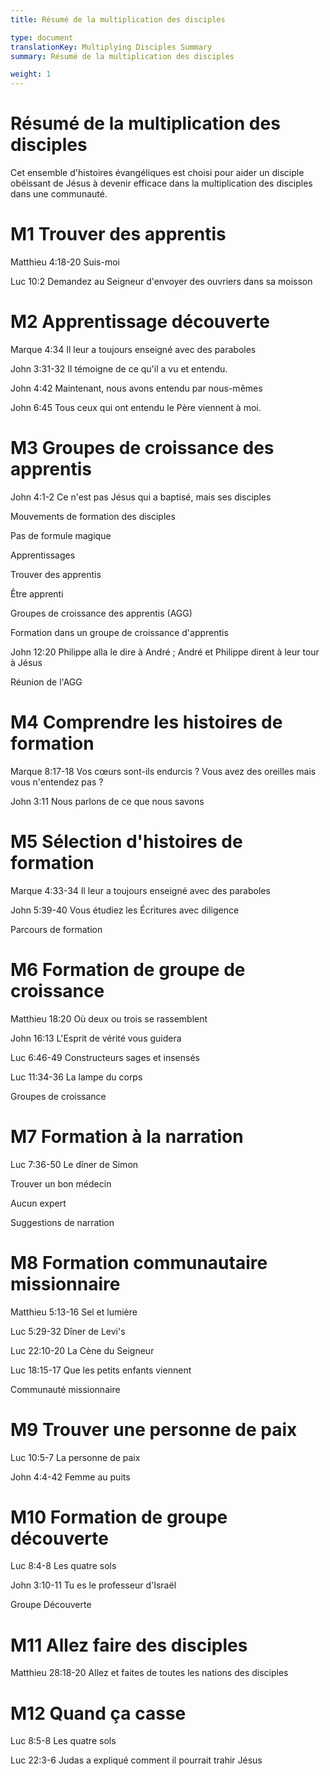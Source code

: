 ```yaml
---
title: Résumé de la multiplication des disciples

type: document
translationKey: Multiplying Disciples Summary
summary: Résumé de la multiplication des disciples

weight: 1
---
```

# Résumé de la multiplication des disciples
Cet ensemble d'histoires évangéliques est choisi pour aider un disciple obéissant de Jésus à devenir efficace dans la multiplication des disciples dans une communauté.
# M1 Trouver des apprentis

Matthieu 4:18-20 Suis-moi	

Luc 10:2 Demandez au Seigneur d'envoyer des ouvriers dans sa moisson
# M2 Apprentissage découverte

Marque 4:34 Il leur a toujours enseigné avec des paraboles	

John 3:31-32 Il témoigne de ce qu'il a vu et entendu.	

John 4:42 Maintenant, nous avons entendu par nous-mêmes	

John 6:45 Tous ceux qui ont entendu le Père viennent à moi.
# M3 Groupes de croissance des apprentis

John 4:1-2 Ce n'est pas Jésus qui a baptisé, mais ses disciples	

Mouvements de formation des disciples	

Pas de formule magique	

Apprentissages	

Trouver des apprentis	

Être apprenti	

Groupes de croissance des apprentis (AGG)	

Formation dans un groupe de croissance d'apprentis	

John 12:20 Philippe alla le dire à André ; André et Philippe dirent à leur tour à Jésus	

Réunion de l'AGG
# M4 Comprendre les histoires de formation

Marque 8:17-18 Vos cœurs sont-ils endurcis ? Vous avez des oreilles mais vous n'entendez pas ?	

John 3:11 Nous parlons de ce que nous savons
# M5 Sélection d'histoires de formation

Marque 4:33-34 Il leur a toujours enseigné avec des paraboles	

John 5:39-40 Vous étudiez les Écritures avec diligence	

Parcours de formation
# M6 Formation de groupe de croissance

Matthieu 18:20 Où deux ou trois se rassemblent	

John 16:13 L'Esprit de vérité vous guidera	

Luc 6:46-49 Constructeurs sages et insensés	

Luc 11:34-36 La lampe du corps	

Groupes de croissance
# M7 Formation à la narration

Luc 7:36-50 Le dîner de Simon	

Trouver un bon médecin	

Aucun expert	

Suggestions de narration
# M8 Formation communautaire missionnaire

Matthieu 5:13-16 Sel et lumière	

Luc 5:29-32 Dîner de Levi's	

Luc 22:10-20 La Cène du Seigneur	

Luc 18:15-17 Que les petits enfants viennent	

Communauté missionnaire
# M9 Trouver une personne de paix

Luc 10:5-7 La personne de paix	

John 4:4-42 Femme au puits
# M10 Formation de groupe découverte

Luc 8:4-8 Les quatre sols	

John 3:10-11 Tu es le professeur d'Israël	

Groupe Découverte
# M11 Allez faire des disciples

Matthieu 28:18-20 Allez et faites de toutes les nations des disciples
# M12 Quand ça casse

Luc 8:5-8 Les quatre sols	

Luc 22:3-6 Judas a expliqué comment il pourrait trahir Jésus